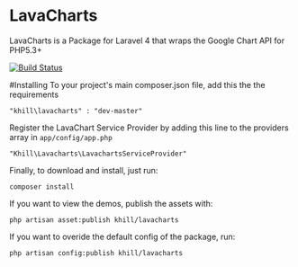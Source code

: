 LavaCharts
==========

LavaCharts is a Package for Laravel 4 that wraps the Google Chart API for PHP5.3+

[![Build Status](https://travis-ci.org/kevinkhill/LavaCharts.png?branch=master)](https://travis-ci.org/kevinkhill/LavaCharts)

#Installing
To your project's main composer.json file, add this the the requirements

  ```
  "khill\lavacharts" : "dev-master"
  ```

Register the LavaChart Service Provider by adding this line to the providers array in ```app/config/app.php```

  ```
  "Khill\Lavacharts\LavachartsServiceProvider"
  ```

Finally, to download and install, just run:

  ```
  composer install
  ```

If you want to view the demos, publish the assets with:

  ```
  php artisan asset:publish khill/lavacharts
  ```

If you want to overide the default config of the package, run:

  ```
  php artisan config:publish khill/lavacharts
  ```